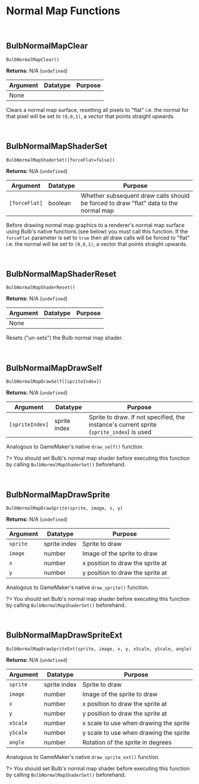 # Normal Map Functions

&nbsp;

## BulbNormalMapClear

`BulbNormalMapClear()`

**Returns:** N/A (`undefined`)

|Argument|Datatype|Purpose|
|--------|--------|-------|
|None    |        |       |

Clears a normal map surface, resetting all pixels to "flat" i.e. the normal for that pixel will be set to `(0,0,1)`, a vector that points straight upwards.

&nbsp;

## BulbNormalMapShaderSet

`BulbNormalMapShaderSet([forceFlat=false])`

**Returns:** N/A (`undefined`)

|Argument     |Datatype|Purpose                                                                             |
|-------------|--------|------------------------------------------------------------------------------------|
|`[forceFlat]`|boolean |Whether subsequent draw calls should be forced to draw "flat" data to the normal map|

Before drawing normal map graphics to a renderer's normal map surface using Bulb's native functions (see below) you must call this function. If the `forceFlat` parameter is set to `true` then all draw calls will be forced to "flat" i.e. the normal will be set to `(0,0,1)`, a vector that points straight upwards.

&nbsp;

## BulbNormalMapShaderReset

`BulbNormalMapShaderReset()`

**Returns:** N/A (`undefined`)

|Argument|Datatype|Purpose|
|--------|--------|-------|
|None    |        |       |

Resets ("un-sets") the Bulb normal map shader.

&nbsp;

## BulbNormalMapDrawSelf

`BulbNormalMapDrawSelf([spriteIndex])`

**Returns:** N/A (`undefined`)

|Argument       |Datatype    |Purpose                                                                                 |
|---------------|------------|----------------------------------------------------------------------------------------|
|`[spriteIndex]`|sprite index|Sprite to draw. If not specified, the instance's current sprite (`sprite_index`) is used|

Analogous to GameMaker's native `draw_self()` function.

?> You should set Bulb's normal map shader before executing this function by calling `BulbNormalMapShaderSet()` beforehand.

&nbsp;

## BulbNormalMapDrawSprite

`BulbNormalMapDrawSprite(sprite, image, x, y)`

**Returns:** N/A (`undefined`)

|Argument|Datatype    |Purpose                         |
|--------|------------|--------------------------------|
|`sprite`|sprite index|Sprite to draw                  |
|`image` |number      |Image of the sprite to draw     |
|`x`     |number      |x position to draw the sprite at|
|`y`     |number      |y position to draw the sprite at|

Analogous to GameMaker's native `draw_sprite()` function.

?> You should set Bulb's normal map shader before executing this function by calling `BulbNormalMapShaderSet()` beforehand.

&nbsp;

## BulbNormalMapDrawSpriteExt

`BulbNormalMapDrawSpriteExt(sprite, image, x, y, xScale, yScale, angle)`

**Returns:** N/A (`undefined`)

|Argument|Datatype    |Purpose                               |
|--------|------------|--------------------------------------|
|`sprite`|sprite index|Sprite to draw                        |
|`image` |number      |Image of the sprite to draw           |
|`x`     |number      |x position to draw the sprite at      |
|`y`     |number      |y position to draw the sprite at      |
|`xScale`|number      |x scale to use when drawing the sprite|
|`yScale`|number      |y scale to use when drawing the sprite|
|`angle` |number      |Rotation of the sprite in degrees     |

Analogous to GameMaker's native `draw_sprite_ext()` function.

?> You should set Bulb's normal map shader before executing this function by calling `BulbNormalMapShaderSet()` beforehand.